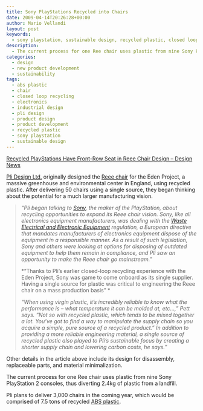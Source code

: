 ```yaml
---
title: Sony PlayStations Recycled into Chairs
date: 2009-04-14T20:26:28+00:00
author: Mario Vellandi
layout: post
keywords:
  - sony playstation, sustainable design, recycled plastic, closed loop recycling, design, sustainability, chair, pli design, new product development, abs plastic, electronics, industrial design
description:
  - The current process for one Ree chair uses plastic from nine Sony PlayStation 2 consoles, thus diverting 2.4kg of plastic from a landfill. Pli plans to deliver 3,000 chairs in the coming year, which would be comprised of 7.5 tons of recycled ABS plastic.
categories:
  - design
  - new product development
  - sustainability
tags:
  - abs plastic
  - chair
  - closed loop recycling
  - electronics
  - industrial design
  - pli design
  - product design
  - product development
  - recycled plastic
  - sony playstation
  - sustainable design
---
```

<a rel="nofollow" href="http://www.designnews.com/article/196234-Recycled_PlayStations_Have_Front_Row_Seat_in_Reee_Chair_Design.php">Recycled PlayStations Have Front-Row Seat in Reee Chair Design &#8211; Design News</a>

<a rel="nofollow" href="http://www.plidesign.co.uk/">Pli Design Ltd.</a> originally designed the <a rel="nofollow" href="http://www.plidesign.co.uk/features/2008/11/what-is-in-a-reee-chair/">Reee chair</a> for the Eden Project, a massive greenhouse and environmental center in England, using recycled plastic. After delivering 50 chairs using a single source, they began thinking about the potential for a much larger manufacturing vision.

> *&#8220;Pli began talking to <a rel="nofollow" href="http://www.sony.com/">Sony</a>, the maker of the PlayStation, about recycling opportunities to expand its Reee chair vision. Sony, like all electronics equipment manufacturers, was dealing with the <a rel="nofollow" href="http://ec.europa.eu/environment/waste/weee/index_en.htm">Waste Electrical and Electronic Equipment</a> regulation, a European directive that mandates manufacturers of electronics equipment dispose of the equipment in a responsible manner. As a result of such legislation, Sony and others were looking at options for disposing of outdated equipment to help them remain in compliance, and Pli saw an opportunity to make the Reee chair go mainstream.&#8221;*
>
> *&#8220;Thanks to Pli&#8217;s earlier closed-loop recycling experience with the Eden Project, Sony was game to come onboard as its single supplier. Having a single source for plastic was critical to engineering the Reee chair on a mass production basis&#8221; *
>
> *&#8220;When using virgin plastic, it&#8217;s incredibly reliable to know what the performance is &#8211; what temperature it can be molded at, etc&#8230;,&#8221; Pett says. &#8220;Not so with recycled plastic, which tends to be mixed together a lot. You&#8217;ve got to find a way to manipulate the supply chain so you acquire a simple, pure source of a recycled product.&#8221; In addition to providing a more reliable engineering material, a single source of recycled plastic also played to Pli&#8217;s sustainable focus by creating a shorter supply chain and lowering carbon costs, he says.&#8221;*

Other details in the article above include its design for disassembly, replaceable parts, and material minimalization.

The current process for one Ree chair uses plastic from nine Sony PlayStation 2 consoles, thus diverting 2.4kg of plastic from a landfill.

Pli plans to deliver 3,000 chairs in the coming year, which would be comprised of 7.5 tons of recycled <a rel="nofollow" href="http://en.wikipedia.org/wiki/ABS_plastic">ABS plastic</a>.
